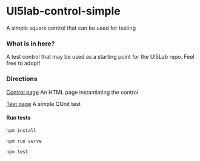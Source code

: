 # UI5lab-control-simple
A simple square control that can be used for testing

### What is in here?

A test control that may be used as a starting point for the UI5Lab repo.
Feel free to adopt!

### Directions

[Control page](src/ui5lab/control/index.html) An HTML page instantiating the control

[Test page](test/ui5lab/control/Square.qunit.html) A simple QUnit test

#### Run tests

`npm install`

`npm run serve`

`npm test`

